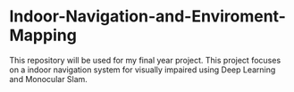 # Indoor-Navigation-and-Enviroment-Mapping
This repository will be used for my final year project. This project focuses on a indoor navigation system for visually impaired using Deep Learning and Monocular Slam.  
